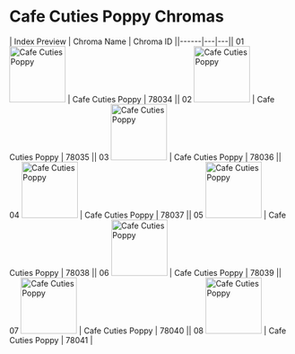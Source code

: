# Cafe Cuties Poppy Chromas

| Index  Preview | Chroma Name | Chroma ID ||------|---|---|| 01  <img src='https://raw.communitydragon.org/latest/plugins/rcp-be-lol-game-data/global/default/v1/champion-chroma-images/78/78034.png' alt='Cafe Cuties Poppy' width='100'> | Cafe Cuties Poppy | 78034 || 02  <img src='https://raw.communitydragon.org/latest/plugins/rcp-be-lol-game-data/global/default/v1/champion-chroma-images/78/78035.png' alt='Cafe Cuties Poppy' width='100'> | Cafe Cuties Poppy | 78035 || 03  <img src='https://raw.communitydragon.org/latest/plugins/rcp-be-lol-game-data/global/default/v1/champion-chroma-images/78/78036.png' alt='Cafe Cuties Poppy' width='100'> | Cafe Cuties Poppy | 78036 || 04  <img src='https://raw.communitydragon.org/latest/plugins/rcp-be-lol-game-data/global/default/v1/champion-chroma-images/78/78037.png' alt='Cafe Cuties Poppy' width='100'> | Cafe Cuties Poppy | 78037 || 05  <img src='https://raw.communitydragon.org/latest/plugins/rcp-be-lol-game-data/global/default/v1/champion-chroma-images/78/78038.png' alt='Cafe Cuties Poppy' width='100'> | Cafe Cuties Poppy | 78038 || 06  <img src='https://raw.communitydragon.org/latest/plugins/rcp-be-lol-game-data/global/default/v1/champion-chroma-images/78/78039.png' alt='Cafe Cuties Poppy' width='100'> | Cafe Cuties Poppy | 78039 || 07  <img src='https://raw.communitydragon.org/latest/plugins/rcp-be-lol-game-data/global/default/v1/champion-chroma-images/78/78040.png' alt='Cafe Cuties Poppy' width='100'> | Cafe Cuties Poppy | 78040 || 08  <img src='https://raw.communitydragon.org/latest/plugins/rcp-be-lol-game-data/global/default/v1/champion-chroma-images/78/78041.png' alt='Cafe Cuties Poppy' width='100'> | Cafe Cuties Poppy | 78041 |
